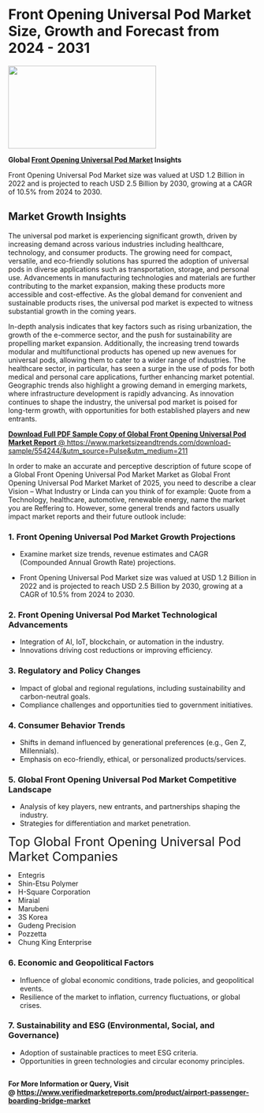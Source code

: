<H1>Front Opening Universal Pod Market Size, Growth and Forecast from 2024 - 2031</H1><img class="aligncenter size-medium wp-image-584254" src="https://thirdeyenews.in/wp-content/uploads/2024/09/Global-Market-Research-300x168.jpeg" alt="" width="300" height="168" /><p><strong>Global&nbsp;<a href="https://www.marketsizeandtrends.com/download-sample/554244/&amp;utm_source=Pulse&amp;utm_medium=211">Front Opening Universal Pod Market</a> Insights</strong></p><p>Front Opening Universal Pod Market size was valued at USD 1.2 Billion in 2022 and is projected to reach USD 2.5 Billion by 2030, growing at a CAGR of 10.5% from 2024 to 2030.</p><p><h2>Market Growth Insights</h2> <p>The universal pod market is experiencing significant growth, driven by increasing demand across various industries including healthcare, technology, and consumer products. The growing need for compact, versatile, and eco-friendly solutions has spurred the adoption of universal pods in diverse applications such as transportation, storage, and personal use. Advancements in manufacturing technologies and materials are further contributing to the market expansion, making these products more accessible and cost-effective. As the global demand for convenient and sustainable products rises, the universal pod market is expected to witness substantial growth in the coming years.</p> <p><a href="#"></a></p> <p>In-depth analysis indicates that key factors such as rising urbanization, the growth of the e-commerce sector, and the push for sustainability are propelling market expansion. Additionally, the increasing trend towards modular and multifunctional products has opened up new avenues for universal pods, allowing them to cater to a wider range of industries. The healthcare sector, in particular, has seen a surge in the use of pods for both medical and personal care applications, further enhancing market potential. Geographic trends also highlight a growing demand in emerging markets, where infrastructure development is rapidly advancing. As innovation continues to shape the industry, the universal pod market is poised for long-term growth, with opportunities for both established players and new entrants. <p><a href="#"></p><p><span class=""><strong>Download Full PDF Sample Copy of Global Front Opening Universal Pod Market Report</strong> @ <a href="https://www.marketsizeandtrends.com/download-sample/554244/&amp;utm_source=Pulse&amp;utm_medium=211" target="_blank">https://www.marketsizeandtrends.com/download-sample/554244/&amp;utm_source=Pulse&amp;utm_medium=211</a></span></p><p>In order to make an accurate and perceptive description of future scope of a Global&nbsp;Front Opening Universal Pod Market Market as Global&nbsp;Front Opening Universal Pod Market Market of 2025, you need to describe a clear Vision &ndash; What Industry or Linda can you think of for example: Quote from a Technology, healthcare, automotive, renewable energy, name the market you are Reffering to. However, some general trends and factors usually impact market reports and their future outlook include:</p><h3>1.&nbsp;<strong>Front Opening Universal Pod Market Growth Projections</strong></h3><ul><li>Examine market size trends, revenue estimates and CAGR (Compounded Annual Growth Rate) projections.</li><li><p>Front Opening Universal Pod Market size was valued at USD 1.2 Billion in 2022 and is projected to reach USD 2.5 Billion by 2030, growing at a CAGR of 10.5% from 2024 to 2030.</p></li></ul><h3>2.&nbsp;<strong>Front Opening Universal Pod Market Technological Advancements</strong></h3><ul><li>Integration of AI, IoT, blockchain, or automation in the industry.</li><li>Innovations driving cost reductions or improving efficiency.</li></ul><h3>3.&nbsp;<strong>Regulatory and Policy Changes</strong></h3><ul><li>Impact of global and regional regulations, including sustainability and carbon-neutral goals.</li><li>Compliance challenges and opportunities tied to government initiatives.</li></ul><h3>4.&nbsp;<strong>Consumer Behavior Trends</strong></h3><ul><li>Shifts in demand influenced by generational preferences (e.g., Gen Z, Millennials).</li><li>Emphasis on eco-friendly, ethical, or personalized products/services.</li></ul><h3>5.&nbsp;<strong>Global Front Opening Universal Pod Market Competitive Landscape</strong></h3><ul><li>Analysis of key players, new entrants, and partnerships shaping the industry.</li><li>Strategies for differentiation and market penetration.</li></ul><p data-pm-slice="1 1 []"><span style="color: inherit; font-family: inherit; font-size: 25px;">Top Global Front Opening Universal Pod Market Companies</span></p><div class="" data-test-id=""><p><li>Entegris</li><li> Shin-Etsu Polymer</li><li> H-Square Corporation</li><li> Miraial</li><li> Marubeni</li><li> 3S Korea</li><li> Gudeng Precision</li><li> Pozzetta</li><li> Chung King Enterprise</li></p></div><h3>6.&nbsp;<strong>Economic and Geopolitical Factors</strong></h3><ul><li>Influence of global economic conditions, trade policies, and geopolitical events.</li><li>Resilience of the market to inflation, currency fluctuations, or global crises.</li></ul><h3>7.&nbsp;<strong>Sustainability and ESG (Environmental, Social, and Governance)</strong></h3><ul><li>Adoption of sustainable practices to meet ESG criteria.</li><li>Opportunities in green technologies and circular economy principles.</li></ul><h2><strong style="font-size: 14px;">For More Information or Query, Visit @&nbsp;</strong><a style="background-color: #ffffff; font-size: 14px;" href="https://www.marketsizeandtrends.com/report/front-opening-universal-pod-market/" target="_blank">https://www.verifiedmarketreports.com/product/airport-passenger-boarding-bridge-market</a></h2>
